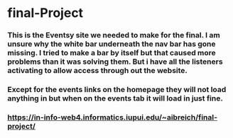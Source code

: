 # final-Project

### This is the Eventsy site we needed to make for the final. I am unsure why the white bar underneath the nav bar has gone missing. I tried to make a bar by itself but that caused more problems than it was solving them. But i have all the listeners activating to allow access through out the website.

### Except for the events links on the homepage they will not load anything in but when on the events tab it will load in just fine.

### https://in-info-web4.informatics.iupui.edu/~aibreich/final-project/
